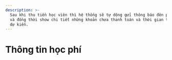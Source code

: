 ```yaml
---
description: >-
  Sau khi thu tiền học viên thì hệ thống sẽ tự dộng gửi thông báo đên phụ huynh
  và đồng thời show chi tiết những khoản chưa thanh toán và thời gian thanh toán
  dự kiến.
---
```


# Thông tin học phí

